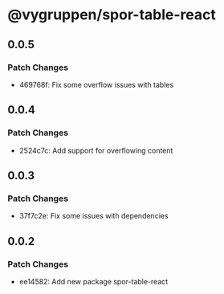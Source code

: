 # @vygruppen/spor-table-react

## 0.0.5

### Patch Changes

- 469768f: Fix some overflow issues with tables

## 0.0.4

### Patch Changes

- 2524c7c: Add support for overflowing content

## 0.0.3

### Patch Changes

- 37f7c2e: Fix some issues with dependencies

## 0.0.2

### Patch Changes

- ee14582: Add new package spor-table-react
